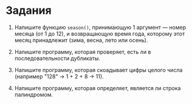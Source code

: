 # Задания

1. Напишите функцию `season()`, принимающую 1 аргумент — номер месяца (от 1 до 12), и возвращающую время года, 
которому этот месяц принадлежит (зима, весна, лето или осень).

2. Напишите программу, которая проверяет, есть ли в последовательности дубликаты.

3. Напишите программу, которая скоадывает цифры целого числа (например "128" -> 1 + 2 + 8 -> 11).

4. Напишите программу, которая определяет, является ли строка палиндромом.
